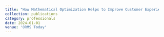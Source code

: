 ```yaml
---
title: "How Mathematical Optimization Helps to Improve Customer Experience and Fraud Defense for Consumer Banking"
collection: publications
category: professionals
date: 2024-01-01
venue: 'ORMS Today'
---
```

